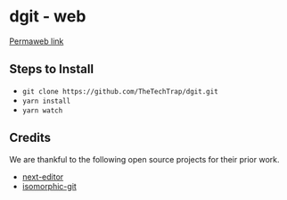 # d**git** - web

[Permaweb link](https://arweave.net/H8h680dQsBnnY0EZFw72O-TPGuObdOzRHpXnAChc4pI)

## Steps to Install
- `git clone https://github.com/TheTechTrap/dgit.git` 
- `yarn install` 
- `yarn watch`

## Credits
We are thankful to the following open source projects for their prior work.
- [next-editor](https://github.com/mizchi/next-editor)
- [isomorphic-git](https://github.com/isomorphic-git/isomorphic-git)
